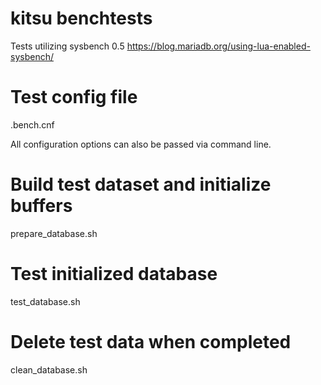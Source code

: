 kitsu benchtests
================

Tests utilizing sysbench 0.5 
https://blog.mariadb.org/using-lua-enabled-sysbench/

# Test config file
.bench.cnf

All configuration options can also be passed via command line.  

# Build test dataset and initialize buffers
prepare_database.sh

# Test initialized database
test_database.sh

# Delete test data when completed
clean_database.sh
